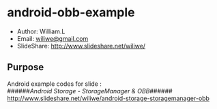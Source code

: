 android-obb-example
===================

* Author: William.L  
* Email: <wiliwe@gmail.com>  
* SlideShare: <http://www.slideshare.net/wiliwe/>  

Purpose
-------
Android example codes for slide :  
######_Android Storage - StorageManager & OBB_######
<http://www.slideshare.net/wiliwe/android-storage-storagemanager-obb>  

